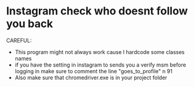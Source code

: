 # Instagram check who doesnt follow you back 
CAREFUL:
- This program might not always work cause I hardcode some classes names
- if you have the setting in instagram to sends you a verify msm before logging in
make sure to comment the line "goes_to_profile" n 91
- Also make sure that chromedriver.exe is in your project folder

